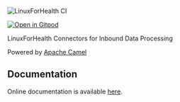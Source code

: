 ![LinuxForHealth CI](https://github.com/LinuxForHealth/connect/workflows/Linux%20for%20Health%20CI/badge.svg?branch=master)

[![Open in Gitpod](https://gitpod.io/button/open-in-gitpod.svg)](https://gitpod.io/#https://github.com/ConsensysHealth/connect/tree/gitpod)


LinuxForHealth Connectors for Inbound Data Processing

Powered by [Apache Camel](https://camel.apache.org/)

## Documentation
Online documentation is available [here](https://linuxforhealth.github.io/docs).
